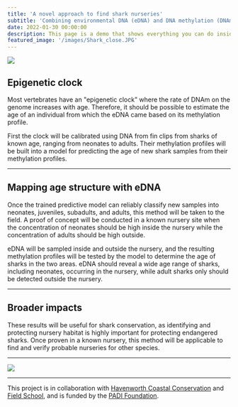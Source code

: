 ```yaml
---
title: 'A novel approach to find shark nurseries'
subtitle: 'Combining environmental DNA (eDNA) and DNA methylation (DNAm) to map where sharks occur at different ages'
date: 2022-01-30 00:00:00
description: This page is a demo that shows everything you can do inside portfolio and blog posts.
featured_image: '/images/Shark_close.JPG'
---
```


![](/images/Shark_close.JPG)

## Epigenetic clock

Most vertebrates have an &quot;epigenetic clock&quot; where the rate of DNAm on the genome increases with age. Therefore, it should be possible to estimate the age of an individual from which the eDNA came based on its methylation profile.

First the clock will be calibrated using DNA from fin clips from sharks of known age, ranging from neonates to adults. Their methylation profiles will be built into a model for predicting the age of new shark samples from their methylation profiles. 


---

## Mapping age structure with eDNA

Once the trained predictive model can reliably classify new samples into neonates, juveniles, subadults, and adults, this method will be taken to the field. A proof of concept will be conducted in a known nursery site when the concentration of neonates should be high inside the nursery while the concentration of adults should be high outside.

eDNA will be sampled inside and outside the nursery, and the resulting methylation profiles will be tested by the model to determine the age of sharks in the two areas. eDNA should reveal a wide age range of sharks, including neonates, occurring in the nursery, while adult sharks only should be detected outside the nursery. 

---

## Broader impacts

These results will be useful for shark conservation, as identifying and protecting nursery habitat is highly important for protecting endangered sharks. Once proven in a known nursery, this method will be applicable to find and verify probable nurseries for other species.

---

<div class="gallery" data-columns="1">
	<img src="/images/PADI_figure.pdf">

</div>


---


This project is in collaboration with [Havenworth Coastal Conservation](http://www.havenworth.org/) and [Field School](https://www.getintothefield.com/), and is funded by the [PADI Foundation](http://www.padifoundation.org/).


